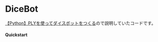 # DiceBot

[【Python】PLYを使ってダイスボットをつくる](https://qiita.com/4513echo/private/92b242c0995df3216d86)ので説明していたコードです。


#### Quickstart
